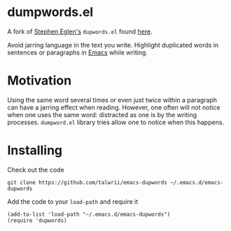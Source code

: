 # dumpwords.el

A fork of [Stephen Eglen's](http://www.damtp.cam.ac.uk/user/sje30/emacs/) `dupwords.el` found [here](http://www.damtp.cam.ac.uk/user/eglen/emacs/dupwords.el).

Avoid jarring language in the text you write. Highlight duplicated words in sentences or paragraphs in [Emacs](https://www.gnu.org/software/emacs/) while writing.

# Motivation

Using the same word several times or even just twice within a paragraph can have a jarring effect when reading.
However, one often will not notice when one uses the same word: distracted as one is by the writing processes.
`dumpword.el` library tries allow one to notice when this happens.

# Installing

Check out the code

```
git clone https://github.com/talwrii/emacs-dupwords ~/.emacs.d/emacs-dupwords
```

Add the code to your `load-path` and require it

```
(add-to-list 'load-path "~/.emacs.d/emacs-dupwords")
(require 'dupwords)
```
